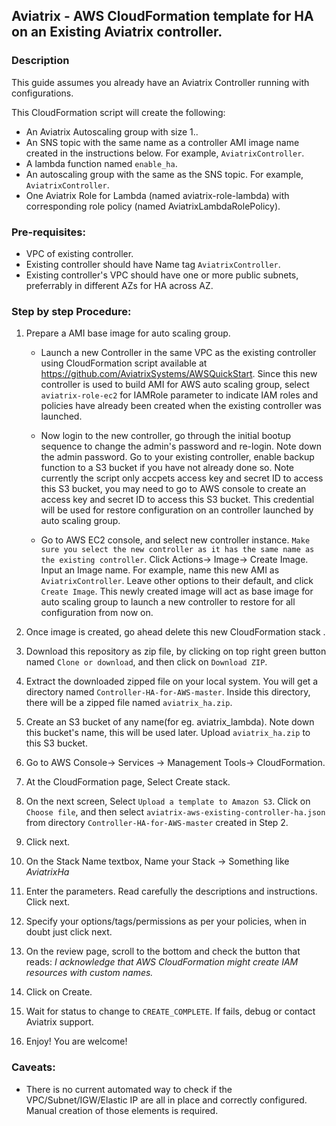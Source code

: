 ## Aviatrix - AWS CloudFormation template for HA on an Existing Aviatrix controller.

### Description
This guide assumes you already have an Aviatrix Controller running with configurations.

This CloudFormation script will create the following:

* An Aviatrix Autoscaling group with size 1..
* An SNS topic with the same name as a controller AMI image name created in the instructions below. For example,  `AviatrixController`.
* A lambda function named `enable_ha`.
* An autoscaling group with the same as the SNS topic. For example, `AviatrixController`.
* One Aviatrix Role for Lambda (named aviatrix-role-lambda) with corresponding role policy (named AviatrixLambdaRolePolicy).

### Pre-requisites:

* VPC of existing controller.
* Existing controller should have Name tag `AviatrixController`.
* Existing controller's VPC should have one or more public subnets, preferrably in different AZs for HA across AZ.

### Step by step Procedure:

1. Prepare a AMI base image for auto scaling group. 
   * Launch a new Controller in the same VPC as the existing controller using CloudFormation script available at https://github.com/AviatrixSystems/AWSQuickStart. Since this new controller is used to build AMI for AWS auto scaling group, select `aviatrix-role-ec2` for IAMRole parameter to indicate IAM roles and policies have already been created when the existing controller was launched.  

   * Now login to the new controller, go through the initial bootup sequence to change the admin's password and re-login. Note down the admin password. Go to your existing controller, enable backup function to a S3 bucket if you have not already done so. Note currently the script only accpets access key and secret ID to access this S3 bucket, you may need to go to AWS console to create an access key and secret ID to access this S3 bucket. This credential will be used for restore configuration on an controller launched by auto scaling group. 

   * Go to AWS EC2 console, and select new controller instance. `Make sure you select the new controller as it has the same name as the existing controller`. Click Actions-> Image-> Create Image. Input an Image name. For example, name this new AMI as `AviatrixController`. Leave other options to their default, and click `Create Image`. This newly created image will act as base image for auto scaling group to launch a new controller to restore for all configuration from now on. 

4. Once image is created, go ahead delete this new CloudFormation stack .

5. Download this repository as zip file, by clicking on top right green button named `Clone or download`, and then click on `Download ZIP`.

6. Extract the downloaded zipped file on your local system. You will get a directory named `Controller-HA-for-AWS-master`. Inside this directory, there will be a zipped file named `aviatrix_ha.zip`.

7. Create an S3 bucket of any name(for eg. aviatrix_lambda). Note down this bucket's name, this will be used later. Upload `aviatrix_ha.zip` to this S3 bucket.

8. Go to AWS Console-> Services -> Management Tools-> CloudFormation.

10. At the CloudFormation page, Select Create stack.

11. On the next screen, Select `Upload a template to Amazon S3`. Click on `Choose file`, and then select `aviatrix-aws-existing-controller-ha.json` from directory `Controller-HA-for-AWS-master` created in Step 2.

12. Click next.

13. On the Stack Name textbox, Name your Stack -> Something like *AviatrixHa*

14. Enter the parameters. Read carefully the descriptions and instructions. Click next.

15. Specify your options/tags/permissions as per your policies, when in doubt just click next.

16. On the review page, scroll to the bottom and check the button that reads:
*I acknowledge that AWS CloudFormation might create IAM resources with custom names.*

17. Click on Create.

18. Wait for status to change to `CREATE_COMPLETE`. If fails, debug or contact Aviatrix support.

19. Enjoy! You are welcome!

### Caveats:

* There is no current automated way to check if the VPC/Subnet/IGW/Elastic IP are all in place and correctly configured. Manual creation of those elements is required.
